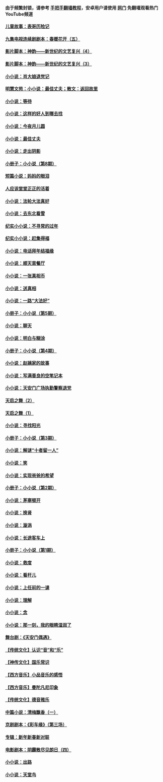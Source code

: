 #### 由于频繁封锁，请参考 [手把手翻墙教程](https://github.com/gfw-breaker/guides/wiki/)，安卓用户请使用 [网门](https://github.com/gfw-breaker/nogfw/blob/master/dl.md?t=05070301) 免翻墙观看热门YouTube频道 

#### [儿童故事：表哥历险记](../pages/328/383535.md?t=05070301) 

#### [九集电视连续剧剧本：春暖花开（五）](../pages/328/275919.md?t=05070301) 

#### [影片脚本：神韵——新世纪的文艺复兴（4）](../pages/328/266089.md?t=05070301) 

#### [影片脚本：神韵——新世纪的文艺复兴（3）](../pages/328/266087.md?t=05070301) 

#### [小小说：肖大娘退党记](../pages/328/239807.md?t=05070301) 

#### [明慧文苑：小小说：最佳丈夫；散文：返回故里](../pages/328/3439.md?t=05070301) 

#### [小小说：等待](../pages/328/223927.md?t=05070301) 

#### [小小说：这样的好人到哪去找](../pages/328/209396.md?t=05070301) 

#### [小小说：今夜月儿圆](../pages/328/193588.md?t=05070301) 

#### [小小说：最佳丈夫](../pages/328/190938.md?t=05070301) 

#### [小小说：走出阴影](../pages/328/190744.md?t=05070301) 

#### [小册子：小小说（第8期）](../pages/328/188202.md?t=05070301) 

#### [短篇小说：妈妈的眼泪](../pages/328/187712.md?t=05070301) 

#### [人应该堂堂正正的活着](../pages/328/182430.md?t=05070301) 

#### [小小说：法轮大法真好](../pages/328/174669.md?t=05070301) 

#### [小小说：去东北看雪](../pages/328/173882.md?t=05070301) 

#### [纪实小小说：不寻常的过年](../pages/328/173187.md?t=05070301) 

#### [纪实小小说：赶集得福](../pages/328/172652.md?t=05070301) 

#### [小小说：电话拜年结福缘](../pages/328/172533.md?t=05070301) 

#### [小小说：顺天意餐厅](../pages/328/170182.md?t=05070301) 

#### [小小说：一张真相币](../pages/328/169410.md?t=05070301) 

#### [小小说：送真相](../pages/328/166713.md?t=05070301) 

#### [小小说：一路“大法好”](../pages/328/162016.md?t=05070301) 

#### [小册子：小小说（第5期）](../pages/328/161131.md?t=05070301) 

#### [小小说：聊天](../pages/328/159640.md?t=05070301) 

#### [小小说：明白与糊涂](../pages/328/158101.md?t=05070301) 

#### [小册子：小小说（第4期）](../pages/328/158006.md?t=05070301) 

#### [小小说：赵姨家的故事](../pages/328/157843.md?t=05070301) 

#### [小小说：写满善良的空笔记本](../pages/328/157382.md?t=05070301) 

#### [小小说：天安门广场执勤警察退党](../pages/328/156982.md?t=05070301) 

#### [天启之舞（2）](../pages/328/153440.md?t=05070301) 

#### [天启之舞（1）](../pages/328/153439.md?t=05070301) 

#### [小小说：寻找阳光](../pages/328/153065.md?t=05070301) 

#### [小册子：小小说（第3期）](../pages/328/151715.md?t=05070301) 

#### [小小说：解谜“十者留一人”](../pages/328/148967.md?t=05070301) 

#### [小小说：笑](../pages/328/148905.md?t=05070301) 

#### [小小说：实现爸爸的希望](../pages/328/148096.md?t=05070301) 

#### [小册子：小小说（第2期）](../pages/328/147214.md?t=05070301) 

#### [小小说：茅塞顿开](../pages/328/147030.md?t=05070301) 

#### [小小说：换肾](../pages/328/146770.md?t=05070301) 

#### [小小说：漩涡](../pages/328/146683.md?t=05070301) 

#### [小小说：长途客车上](../pages/328/145076.md?t=05070301) 

#### [小册子：小小说（第1期）](../pages/328/143963.md?t=05070301) 

#### [小小说：救度](../pages/328/143927.md?t=05070301) 

#### [小小说：看杆儿](../pages/328/142137.md?t=05070301) 

#### [小小说：上任前的一课](../pages/328/140808.md?t=05070301) 

#### [小小说：理解](../pages/328/140476.md?t=05070301) 

#### [小小说：念](../pages/328/139513.md?t=05070301) 

#### [小小说：那一刻，我的眼睛湿润了](../pages/328/138476.md?t=05070301) 

#### [舞台剧：《天安门偶遇》](../pages/328/117155.md?t=05070301) 

#### [【传统文化】认识“音”和“乐”](../pages/328/108667.md?t=05070301) 

#### [【神传文化】国乐常识](../pages/328/104225.md?t=05070301) 

#### [【西方音乐】小品音乐的感悟](../pages/328/102924.md?t=05070301) 

#### [【西方音乐】曼陀凡尼印象](../pages/328/102922.md?t=05070301) 

#### [【传统文化】德音雅乐](../pages/328/102923.md?t=05070301) 

#### [中篇小说：清梅飘香（一）](../pages/328/101058.md?t=05070301) 

#### [京剧剧本：《彩车缘》（第三场）](../pages/328/96434.md?t=05070301) 

#### [专辑：新年新春新对联](../pages/328/94991.md?t=05070301) 

#### [电影剧本：阴霾散尽见朗日（四）](../pages/328/87081.md?t=05070301) 

#### [小小说：出路](../pages/328/84848.md?t=05070301) 

#### [小小说：天堂鸟](../pages/328/83084.md?t=05070301) 

